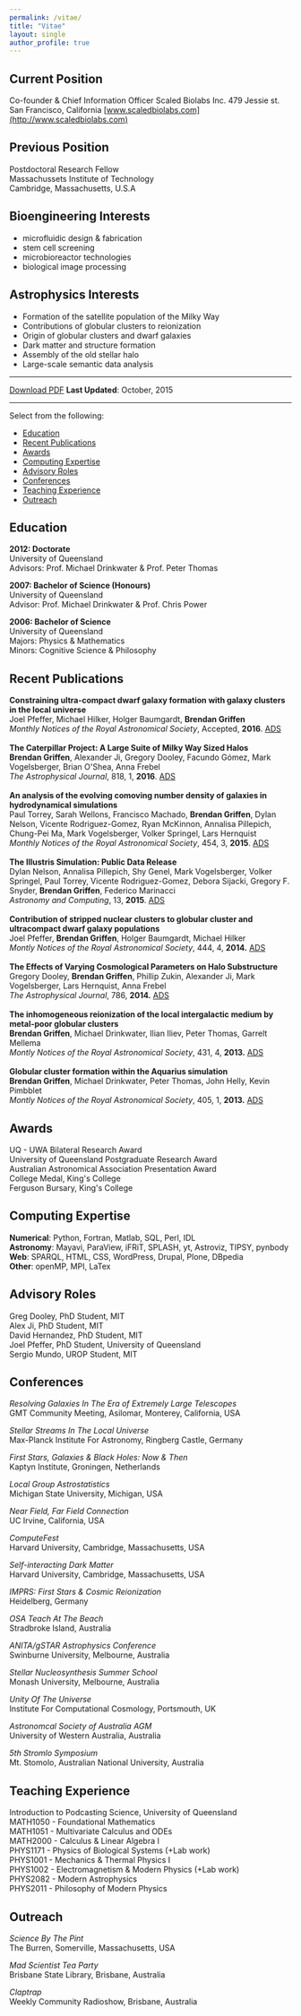 ```yaml
---
permalink: /vitae/
title: "Vitae"
layout: single
author_profile: true
---
```


## Current Position

Co-founder & Chief Information Officer
Scaled Biolabs Inc.
479 Jessie st.
San Francisco, California
[www.scaledbiolabs.com](http://www.scaledbiolabs.com)

## Previous Position

Postdoctoral Research Fellow  
Massachussets Institute of Technology  
Cambridge, Massachusetts, U.S.A

## Bioengineering Interests

* microfluidic design & fabrication
* stem cell screening
* microbioreactor technologies
* biological image processing

## Astrophysics Interests

* Formation of the satellite population of the Milky Way
* Contributions of globular clusters to reionization
* Origin of globular clusters and dwarf galaxies
* Dark matter and structure formation
* Assembly of the old stellar halo
* Large-scale semantic data analysis

---

[Download PDF](http://brendangriffen.com/assets/CVBrendanGriffenOct2015.pdf)  <i class="fa fa-calendar" aria-hidden="true"></i> **Last Updated**: October, 2015

---

Select from the following:

* [Education](#education)  
* [Recent Publications](#recent-publications)  
* [Awards](#awards)  
* [Computing Expertise](#computing-expertise)  
* [Advisory Roles](#advisory-roles)  
* [Conferences](#conferences)  
* [Teaching Experience](#teaching-experience)  
* [Outreach](#outreach)  

## Education
**2012: Doctorate**  
University of Queensland  
Advisors: Prof. Michael Drinkwater & Prof. Peter Thomas  

**2007: Bachelor of Science (Honours)**  
University of Queensland  
Advisor: Prof. Michael Drinkwater & Prof. Chris Power  

**2006: Bachelor of Science**  
University of Queensland  
Majors:  Physics & Mathematics  
Minors: Cognitive Science & Philosophy

## Recent Publications

**Constraining ultra-compact dwarf galaxy formation with galaxy clusters in the local universe**  
Joel Pfeffer, Michael Hilker, Holger Baumgardt, **Brendan Griffen**  
*Monthly Notices of the Royal Astronomical Society*, Accepted, **2016**. [ADS](http://adsabs.harvard.edu/cgi-bin/bib_query?arXiv:1603.00032 "Link to publication.")   
<br/>
**The Caterpillar Project: A Large Suite of Milky Way Sized Halos**    
**Brendan Griffen**, Alexander Ji, Gregory Dooley, Facundo Gómez, Mark Vogelsberger, Brian O'Shea, Anna Frebel  
*The Astrophysical Journal*, 818, 1, **2016**. [ADS](http://adsabs.harvard.edu/cgi-bin/bib_query?arXiv:1509.01255 "Link to publication.")  
<br/>
**An analysis of the evolving comoving number density of galaxies in hydrodynamical simulations**  
Paul Torrey, Sarah Wellons, Francisco Machado, **Brendan Griffen**, Dylan Nelson, Vicente Rodriguez-Gomez, Ryan McKinnon, Annalisa Pillepich, Chung-Pei Ma, Mark Vogelsberger, Volker Springel, Lars Hernquist  
*Monthly Notices of the Royal Astronomical Society*, 454, 3, **2015**. [ADS](http://adsabs.harvard.edu/cgi-bin/bib_query?arXiv:1507.01942 "Link to publication.")  
<br/>
**The Illustris Simulation: Public Data Release**  
Dylan Nelson, Annalisa Pillepich, Shy Genel, Mark Vogelsberger, Volker Springel, Paul Torrey, Vicente
Rodriguez-Gomez, Debora Sijacki, Gregory F. Snyder, **Brendan Griffen**, Federico Marinacci   
*Astronomy and Computing*, 13, **2015**. [ADS](http://adsabs.harvard.edu/cgi-bin/bib_query?arXiv:1504.00362 "Link to publication.")  
<br/>
**Contribution of stripped nuclear clusters to globular cluster and ultracompact dwarf galaxy populations**  
Joel Pfeffer, **Brendan Griffen**, Holger Baumgardt, Michael Hilker  
*Montly Notices of the Royal Astronomical Society*, 444, 4, **2014.** [ADS](http://adsabs.harvard.edu/abs/2014MNRAS.444.3670P "Link to publication.")  
<br/>
**The Effects of Varying Cosmological Parameters on Halo Substructure**  
Gregory Dooley, **Brendan Griffen**, Phillip Zukin, Alexander Ji, Mark Vogelsberger, Lars Hernquist, Anna Frebel  
*The Astrophysical Journal*, 786, **2014.** [ADS](http://adsabs.harvard.edu/abs/2014ApJ...786...50D "Link to publication.")  
<br/>
**The inhomogeneous reionization of the local intergalactic medium by metal-poor globular clusters**  
**Brendan Griffen**, Michael Drinkwater, Ilian Iliev, Peter Thomas, Garrelt Mellema  
*Montly Notices of the Royal Astronomical Society*, 431, 4, **2013.** [ADS](http://adsabs.harvard.edu/abs/2013MNRAS.431.3087G "Link to publication.")  
<br/>
**Globular cluster formation within the Aquarius simulation**  
**Brendan Griffen**, Michael Drinkwater, Peter Thomas, John Helly, Kevin Pimbblet  
*Montly Notices of the Royal Astronomical Society*, 405, 1, **2013.** [ADS](http://adsabs.harvard.edu/abs/2010MNRAS.405..375G "Link to publication.")  

## Awards

UQ - UWA Bilateral Research Award  
University of Queensland Postgraduate Research Award  
Australian Astronomical Association Presentation Award  
College Medal, King's College  
Ferguson Bursary, King's College  

## Computing Expertise
**Numerical**: Python, Fortran, Matlab, SQL, Perl, IDL  
**Astronomy**: Mayavi, ParaView, iFRiT, SPLASH, yt, Astroviz, TIPSY, pynbody  
**Web**: SPARQL, HTML, CSS, WordPress, Drupal, Plone, DBpedia  
**Other**: openMP, MPI, LaTex   

## Advisory Roles

Greg Dooley, PhD Student, MIT  
Alex Ji, PhD Student, MIT  
David Hernandez, PhD Student, MIT  
Joel Pfeffer, PhD Student, University of Queensland  
Sergio Mundo, UROP Student, MIT

## Conferences

*Resolving Galaxies In The Era of Extremely Large Telescopes*  
GMT Community Meeting, Asilomar, Monterey, California, USA  

*Stellar Streams In The Local Universe*  
Max-Planck Institute For Astronomy, Ringberg Castle, Germany  

*First Stars, Galaxies & Black Holes: Now & Then*  
Kaptyn Institute, Groningen, Netherlands  

*Local Group Astrostatistics*  
Michigan State University, Michigan, USA  

*Near Field, Far Field Connection*  
UC Irvine, California, USA   

*ComputeFest*  
Harvard University, Cambridge, Massachusetts, USA  

*Self-interacting Dark Matter*  
Harvard University, Cambridge, Massachusetts, USA    

*IMPRS: First Stars & Cosmic Reionization*  
Heidelberg, Germany  

*OSA Teach At The Beach*  
Stradbroke Island, Australia  

*ANITA/gSTAR Astrophysics Conference*  
Swinburne University, Melbourne, Australia  

*Stellar Nucleosynthesis Summer School*  
Monash University, Melbourne, Australia  

*Unity Of The Universe*  
Institute For Computational Cosmology, Portsmouth, UK  

*Astronomcal Society of Australia AGM*  
University of Western Australia, Australia  

*5th Stromlo Symposium*  
Mt. Stomolo, Australian National University, Australia  


## Teaching Experience

Introduction to Podcasting Science, University of Queensland  
MATH1050 - Foundational Mathematics  
MATH1051 - Multivariate Calculus and ODEs  
MATH2000 - Calculus & Linear Algebra I  
PHYS1171 - Physics of Biological Systems (+Lab work)  
PHYS1001 - Mechanics & Thermal Physics I  
PHYS1002 - Electromagnetism & Modern Physics (+Lab work)   
PHYS2082 - Modern Astrophysics  
PHYS2011 - Philosophy of Modern Physics  


## Outreach

*Science By The Pint*  
The Burren, Somerville, Massachusetts, USA  

*Mad Scientist Tea Party*  
Brisbane State Library, Brisbane, Australia  

*Claptrap*  
Weekly Community Radioshow, Brisbane, Australia  

